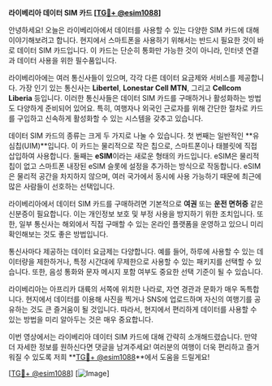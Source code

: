 **라이베리아 데이터 SIM 카드 [[TG💪+ @esim1088](https://t.me/s/esim1088)]**

안녕하세요! 오늘은 라이베리아에서 데이터를 사용할 수 있는 다양한 SIM 카드에 대해 이야기해보려고 합니다. 현지에서 스마트폰을 사용하기 위해서는 반드시 필요한 것이 바로 데이터 SIM 카드입니다. 이 카드는 단순히 통화만 가능한 것이 아니라, 인터넷 연결과 데이터 사용을 위한 필수품입니다.

라이베리아에는 여러 통신사들이 있으며, 각각 다른 데이터 요금제와 서비스를 제공합니다. 가장 인기 있는 통신사는 **Libertel**, **Lonestar Cell MTN**, 그리고 **Cellcom Liberia** 등입니다. 이러한 통신사들은 데이터 SIM 카드를 구매하거나 활성화하는 방법도 다양하게 준비되어 있어요. 특히, 여행자나 외국인 근로자를 위해 간단한 절차로 카드를 구입하고 신속하게 활성화할 수 있는 시스템을 갖추고 있습니다.

데이터 SIM 카드의 종류는 크게 두 가지로 나눌 수 있습니다. 첫 번째는 일반적인 **유심칩(UIM)**입니다. 이 카드는 물리적으로 작은 칩으로, 스마트폰이나 태블릿에 직접 삽입하여 사용합니다. 둘째는 **eSIM**이라는 새로운 형태의 카드입니다. eSIM은 물리적 칩이 없고 스마트폰 내장된 eSIM 슬롯에 설정을 추가하는 방식으로 작동합니다. eSIM은 물리적 공간을 차지하지 않으며, 여러 국가에서 동시에 사용 가능하기 때문에 최근에 많은 사람들이 선호하는 선택입니다.

라이베리아에서 데이터 SIM 카드를 구매하려면 기본적으로 **여권** 또는 **운전 면허증** 같은 신분증이 필요합니다. 이는 개인정보 보호 및 부정 사용을 방지하기 위한 조치입니다. 또한, 일부 통신사는 해외에서 직접 구매할 수 있는 온라인 플랫폼을 운영하고 있으니 미리 확인해보는 것도 좋은 방법입니다.

통신사마다 제공하는 데이터 요금제는 다양합니다. 예를 들어, 하루에 사용할 수 있는 데이터량을 제한하거나, 특정 시간대에 무제한으로 사용할 수 있는 패키지를 선택할 수 있습니다. 또한, 음성 통화와 문자 메시지 포함 여부도 중요한 선택 기준이 될 수 있습니다.

라이베리아는 아프리카 대륙의 서쪽에 위치한 나라로, 자연 경관과 문화가 매우 독특합니다. 현지에서 데이터를 이용해 사진을 찍거나 SNS에 업로드하며 자신의 여행기를 공유하는 것도 큰 즐거움이 될 것입니다. 따라서, 현지에서 편리하게 데이터를 사용할 수 있는 방법을 미리 알아두는 것은 매우 중요합니다.

이번 영상에서는 라이베리아 데이터 SIM 카드에 대해 간략히 소개해드렸습니다. 만약 더 자세한 정보를 원하신다면 댓글을 남겨주세요! 여러분의 여행이 더욱 편리하고 즐거워질 수 있도록 저희 **[TG💪+ @esim1088](https://t.me/s/esim1088)**에서 도움을 드릴게요!

[[TG💪+ @esim1088](https://t.me/s/esim1088)] [![Image](https://i.postimg.cc/Y0z9fWf4/image.png)]
